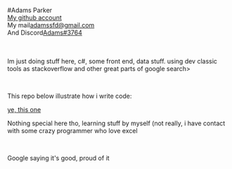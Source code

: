 #Adams Parker
<br>
<a href="https://github.com/adamsparker">My github account</a><br>
My mail<a href="#">adamssfd@gmail.com</a><br>
And Discord<a href="#">Adams#3764</a><br>
<br>
<br>
<p>Im just doing stuff here, c#, some front end, data stuff. using dev classic tools as stackoverflow and other great parts of google search></p>
<br>
<p>This repo below illustrate how i write code:</p>
<a href="https://github.com/adamsparker/Data-Labs">ye, this one</a>
<p>Nothing special here tho, learning stuff by myself (not really, i have contact with some crazy programmer who love excel</p>
<br>
<p>Google saying it's good, proud of it</p>
